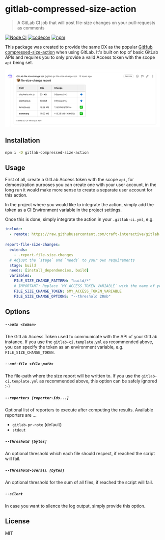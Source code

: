 # gitlab-compressed-size-action

> A GitLab CI job that will post file-size changes on your pull-requests as comments

[![Node CI](https://github.com/craft-interactive/gitlab-compressed-size-action/workflows/CI/badge.svg)](https://github.com/craft-interactive/gitlab-compressed-size-action/actions)
[![codecov](https://codecov.io/gh/craft-interactive/gitlab-compressed-size-action/branch/main/graph/badge.svg)](https://codecov.io/gh/craft-interactive/gitlab-compressed-size-action)
[![npm](https://img.shields.io/npm/dm/gitlab-compressed-size-action.svg)](https://www.npmjs.com/package/gitlab-compressed-size-action)

This package was created to provide the same DX as the popular [GitHub compressed-size-action](https://github.com/marketplace/actions/compressed-size-action) when using GitLab. It's built on top of basic GitLab APIs and requires you to only provide a valid Access token with the scope `api` being set.

![./.github/assets/example-report.png](./.github/assets/example-report.png)

## Installation

```sh
npm i -D gitlab-compressed-size-action
```

## Usage

First of all, create a GitLab Access token with the scope `api`, for demonstration purposes you can create one with your user account, in the long run it would make more sense to create a separate user account for this action.

In the project where you would like to integrate the action, simply add the token as a CI Environment variable in the project settings.

Once this is done, simply integrate the action in your `.gitlab-ci.yml`, e.g.

```yaml
include:
  - remote: https://raw.githubusercontent.com/craft-interactive/gitlab-compressed-size-action/v1.0.0/.gitlab-ci.template.yml

report-file-size-changes:
  extends:
    - .report-file-size-changes
  # Adjust the `stage` and `needs` to your own requirements
  stage: build
  needs: [install_dependencies, build]
  variables:
    FILE_SIZE_CHANGE_PATTERN: "build/*"
    # IMPORTANT: Replace `MY_ACCESS_TOKEN_VARIABLE` with the name of your CI environment variable!
    FILE_SIZE_CHANGE_TOKEN: $MY_ACCESS_TOKEN_VARIABLE
    FILE_SIZE_CHANGE_OPTIONS: "--threshold 20mb"
```

## Options

##### `--auth <token>`

The GitLab Access Token used to communicate with the API of your GitLab instance. If you use the `gitlab-ci.template.yml` as recommended above, you can specify the token as an environment variable, e.g. `FILE_SIZE_CHANGE_TOKEN`.

##### `--out-file <file-path>`

The file-path where the size report will be written to. If you use the `gitlab-ci.template.yml` as recommended above, this option can be safely ignored :-)

##### `--reporters [reporter-ids...]`

Optional list of reporters to execute after computing the results. Available reporters are ...

- `gitlab-pr-note` (default)
- `stdout`

##### `--threshold [bytes]`

An optional threshold which each file should respect, if reached the script will fail.

##### `--threshold-overall [bytes]`

An optional threshold for the sum of all files, if reached the script will fail.

##### `--silent`

In case you want to silence the log output, simply provide this option.

## License

MIT
